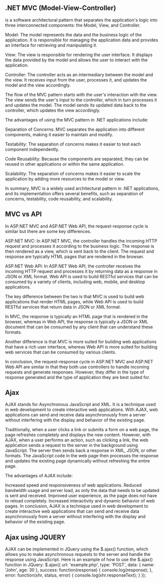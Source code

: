 <h2>.NET MVC (Model-View-Controller)</h2> is a software architectural pattern that separates the application's logic into three interconnected components: the Model, View, and Controller.

Model:
The model represents the data and the business logic of the application. It is responsible for managing the application data and provides an interface for retrieving and manipulating it.

View:
The view is responsible for rendering the user interface. It displays the data provided by the model and allows the user to interact with the application.

Controller:
The controller acts as an intermediary between the model and the view. It receives input from the user, processes it, and updates the model and the view accordingly.

The flow of the MVC pattern starts with the user's interaction with the view. The view sends the user's input to the controller, which in turn processes it and updates the model. The model sends its updated data back to the controller, which updates the view accordingly.

The advantages of using the MVC pattern in .NET applications include:

Separation of Concerns:
MVC separates the application into different components, making it easier to maintain and modify.

Testability:
The separation of concerns makes it easier to test each component independently.

Code Reusability:
Because the components are separated, they can be reused in other applications or within the same application.

Scalability:
The separation of concerns makes it easier to scale the application by adding more resources to the model or view.

In summary, MVC is a widely used architectural pattern in .NET applications, and its implementation offers several benefits, such as separation of concerns, testability, code reusability, and scalability.

<h2> MVC vs API </h2>
In ASP.NET MVC and ASP.NET Web API, the request-response cycle is similar but there are some key differences.

ASP.NET MVC:
In ASP.NET MVC, the controller handles the incoming HTTP request and processes it according to the business logic. The response is then rendered as a view, which is sent back to the client. The request and response are typically HTML pages that are rendered in the browser.

ASP.NET Web API:
In ASP.NET Web API, the controller receives the incoming HTTP request and processes it by returning data as a response in JSON or XML format. Web API is used to build RESTful services that can be consumed by a variety of clients, including web, mobile, and desktop applications.

The key difference between the two is that MVC is used to build web applications that render HTML pages, while Web API is used to build RESTful services that return data in JSON or XML format.

In MVC, the response is typically an HTML page that is rendered in the browser, whereas in Web API, the response is typically a JSON or XML document that can be consumed by any client that can understand these formats.

Another difference is that MVC is more suited for building web applications that have a rich user interface, whereas Web API is more suited for building web services that can be consumed by various clients.

In conclusion, the request-response cycle in ASP.NET MVC and ASP.NET Web API are similar in that they both use controllers to handle incoming requests and generate responses. However, they differ in the type of response generated and the type of application they are best suited for.

<h2>Ajax</h2>
AJAX stands for Asynchronous JavaScript and XML. It is a technique used in web development to create interactive web applications. With AJAX, web applications can send and receive data asynchronously from a server without interfering with the display and behavior of the existing page.

Traditionally, when a user clicks a link or submits a form on a web page, the page refreshes completely and displays the new content. However, with AJAX, when a user performs an action, such as clicking a link, the web application sends a request to the server in the background using JavaScript. The server then sends back a response in XML, JSON, or other formats. The JavaScript code in the web page then processes the response and updates the existing page dynamically without refreshing the entire page.

The advantages of AJAX include:

Increased speed and responsiveness of web applications.
Reduced bandwidth usage and server load, as only the data that needs to be updated is sent and received.
Improved user experience, as the page does not have to reload completely.
Increased interactivity and dynamic behavior of web pages.
In conclusion, AJAX is a technique used in web development to create interactive web applications that can send and receive data asynchronously from a server without interfering with the display and behavior of the existing page.

<h2> Ajax using JQUERY </h2>
AJAX can be implemented in JQuery using the $.ajax() function, which allows you to make asynchronous requests to the server and handle the response using JavaScript. Here is an example of how to use the $.ajax() function in JQuery:
$.ajax({
    url: 'example.php',
    type: 'POST',
    data: { name: 'John', age: 30 },
    success: function(response) {
        console.log(response);
    },
    error: function(xhr, status, error) {
        console.log(xhr.responseText);
    }
});
